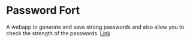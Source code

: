 # Password Fort
A webapp to generate and save strong passwords and also allow you to check the strength of the passwords.
[Link](https://passwordport.netlify.app/)

